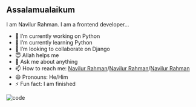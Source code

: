 ## Assalamualaikum

I am Navilur Rahman. I am a frontend developer...


- 🔭 I’m currently working on Python 
- 🌱 I’m currently learning Python
- 👯 I’m looking to collaborate on Django
- 😇 Allah helps me
- 💬 Ask me about anything
- 📫 How to reach me: [Navilur Rahman](https://www.facebook.com/navilur.rahman)/[Navilur Rahman](https://www.linkedin.com/in/navilur-rahman)/[Navilur Rahman](https://navilur.github.io/)
- 😄 Pronouns: He/Him
- ⚡ Fun fact: I am finished

![code](https://user-images.githubusercontent.com/56089501/127771265-362ee13b-2e9d-4d0b-b558-d81eb08517ac.gif)
